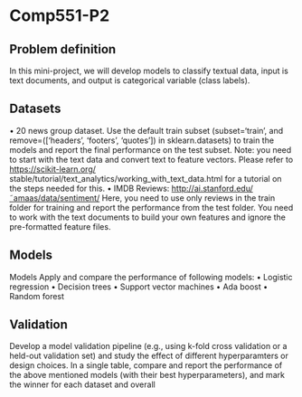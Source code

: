 # Comp551-P2
## Problem definition
In this mini-project, we will develop models to classify textual data, input is text documents, and output is categorical variable (class labels).

## Datasets 

• 20 news group dataset. Use the default train subset (subset=‘train’, and remove=([‘headers’, ‘footers’, ‘quotes’]) in sklearn.datasets) to train the models and report the final performance on the test subset. Note: you need to start with the text data and convert text to feature vectors. Please refer to https://scikit-learn.org/ stable/tutorial/text_analytics/working_with_text_data.html for a tutorial on the steps needed for this.
• IMDB Reviews: http://ai.stanford.edu/˜amaas/data/sentiment/ Here, you need to use only reviews in the train folder for training and report the performance from the test folder. You need to work with the text documents to build your own features and ignore the pre-formatted feature files.

## Models

Models Apply and compare the performance of following models:
• Logistic regression
• Decision trees
• Support vector machines
• Ada boost
• Random forest

## Validation
Develop a model validation pipeline (e.g., using k-fold cross validation or a held-out validation set) and study the effect of different hyperparamters or design choices. In a single table, compare and report the performance of the above mentioned models (with their best hyperparameters), and mark the winner for each dataset and overall
